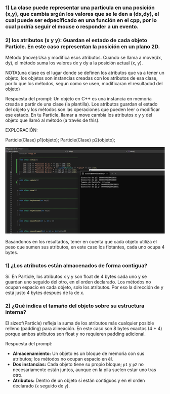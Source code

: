 ### 1) La clase puede representar una particula en una posición (x,y), que cambia srgún los valores que se le den a (dx,dy), el cual puede ser edpecíficado en una función en el cpp, por lo cual podría seguir el mouse o responder a un evento.

### 2) los atributos (x y y): Guardan el estado de cada objeto Particle. En este caso representan la posición en un plano 2D.

Método (move):Usa y modifica esos atributos. Cuando se llama a move(dx, dy), el método suma los valores dx y dy a la posición actual (x, y).

NOTA(una clase es el lugar donde se definen los atributos que va a tener un objeto, los objetos son instancias creadas con los atributos de esa clase, por lo que los métodos, segun como se usen, modificaran el resultadod del objeto)

Respuesta del prompt: Un objeto en C++ es una instancia en memoria creada a partir de una clase (la plantilla). Los atributos guardan el estado del objeto y los métodos son las operaciones que pueden leer o modificar ese estado. En tu Particle, llamar a move cambia los atributos x y y del objeto que llamó al método (a través de this).

EXPLORACIÓN:

Particle(Clase) p1(objeto);
Particle(Clase) p2(objeto);

![alt text](Imagenes/Ensayo.png)


Basandonos en los resultados, tener en cuenta que cada objeto utiliza el peso que sumen sus atributos, en este caso los flotantes, cada uno ocupa 4 bytes.

### 1) ¿Los atributos están almacenados de forma contigua?

Sí. En Particle, los atributos x y y son float de 4 bytes cada uno y se guardan uno seguido del otro, en el orden declarado. Los métodos no ocupan espacio en cada objeto, solo los atributos. Por eso la dirección de y está justo 4 bytes después de la de x.

### 2) ¿Qué indica el tamaño del objeto sobre su estructura interna?

El sizeof(Particle) refleja la suma de los atributos más cualquier posible relleno (padding) para alineación. En este caso son 8 bytes exactos (4 + 4) porque ambos atributos son float y no requieren padding adicional.

Respuesta del prompt:

* **Almacenamiento:** Un objeto es un bloque de memoria con sus atributos; los métodos no ocupan espacio en él.
* **Dos instancias:** Cada objeto tiene su propio bloque; `p1` y `p2` no necesariamente están juntos, aunque en la pila suelen estar uno tras otro.
* **Atributos:** Dentro de un objeto sí están contiguos y en el orden declarado (`x` seguido de `y`).
